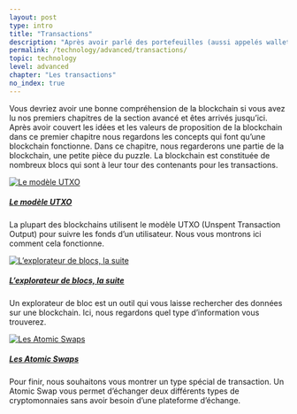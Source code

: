 ```yaml
---
layout: post
type: intro
title: "Transactions"
description: "Après avoir parlé des portefeuilles (aussi appelés wallets en français), les interfaces que vous utilisez pour créer des transactions, nous regarderons de plus près ce que sont les transactions et comment elles fonctionnent."
permalink: /technology/advanced/transactions/
topic: technology
level: advanced
chapter: "Les transactions"
no_index: true
---
```


Vous devriez avoir une bonne compréhension de la blockchain si vous avez lu nos premiers chapitres de la section avancé et êtes arrivés jusqu’ici. Après avoir couvert les idées et les valeurs de proposition de la blockchain dans ce premier chapitre nous regardons les concepts qui font qu’une blockchain fonctionne. Dans ce chapitre, nous regarderons une partie de la blockchain, une petite pièce du puzzle. La blockchain est constituée de nombreux blocs qui sont à leur tour des contenants pour les transactions.

<div class="row mt-5">
    <div class="col-md-3">
        <a href="{{ site.baseurl }}{% post_url /technology/advanced/2021-04-02-the-utxo-model %}">
            <img src="{{site.baseurl_root}}/assets/post_files/technology/advanced/4.0-transactions/utxo.svg" alt="Le modèle UTXO" />
        </a>
    </div>
    <div class="col-md-9">
        <a class="font-weight-bold" href="{{ site.baseurl }}{% post_url /technology/advanced/2021-04-02-the-utxo-model %}">
        <h5 class="intro-article-title">Le modèle UTXO</h5>
        </a>
        <p class="mb-1">
            La plupart des blockchains utilisent le modèle UTXO (Unspent Transaction Output) pour suivre les fonds d’un utilisateur. Nous vous montrons ici comment cela fonctionne.
        </p>
    </div>
</div>

<div class="row mt-5">
    <div class="col-md-3">
        <a href="{{ site.baseurl }}{% post_url /technology/advanced/2021-04-03-block-explorer-continued %}">
            <img src="{{site.baseurl_root}}/assets/post_files/technology/advanced/4.0-transactions/block_explorer.svg" alt="L’explorateur de blocs, la suite" />
        </a>
    </div>
    <div class="col-md-9">
        <a class="font-weight-bold" href="{{ site.baseurl }}{% post_url /technology/advanced/2021-04-03-block-explorer-continued %}">
        <h5 class="intro-article-title">L’explorateur de blocs, la suite</h5>
        </a>
        <p class="mb-1">
            Un explorateur de bloc est un outil qui vous laisse rechercher des données sur une blockchain. Ici, nous regardons quel type d’information vous trouverez.
        </p>
    </div>
</div>

<div class="row mt-5">
    <div class="col-md-3">
        <a href="{{ site.baseurl }}{% post_url /technology/advanced/2021-04-04-atomic-swaps %}">
            <img src="{{site.baseurl_root}}/assets/post_files/technology/advanced/4.0-transactions/atomic_swaps.svg" alt="Les Atomic Swaps" />
        </a>
    </div>
    <div class="col-md-9">
        <a class="font-weight-bold" href="{{ site.baseurl }}{% post_url /technology/advanced/2021-04-04-atomic-swaps %}">
        <h5 class="intro-article-title">Les Atomic Swaps</h5>
        </a>
        <p class="mb-1">
            Pour finir, nous souhaitons vous montrer un type spécial de transaction. Un Atomic Swap vous permet d’échanger deux différents types de cryptomonnaies sans avoir besoin d’une plateforme d’échange.
        </p>
    </div>
</div>
